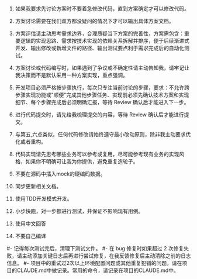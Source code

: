 1. 如果我要求先讨论方案时不要着急修改代码，直到方案确定才可以修改代码。

2. 方案讨论需要在我们双方都没疑问的情况下才可以输出具体方案文档。

3. 方案评估请主动思考需求边界，合理质疑当下方案的完善性，方案需包含：重要逻辑的实现思路、需求按技术实现的依赖关系拆解并排序，便于后续渐进式开发、输出修改或新增文件的路径、输出测试要点利于需求完成后的自动化测试。

4. 方案讨论或代码编写时，如果遇到了争议或不确定性请主动告知我，请牢记让我决策而不是默认采用一种方案实现，重点强调。

5. 开发项目必须严格按步骤执行，每次只专注当前讨论的步骤，要求：不允许跨步骤实现功能或"顺便"完成其他步骤任务、实现前必须先确认技术方案和实现细节、每个步骤完成后必须明确汇报，等待 Review 确认后才能进入下一步。

6. 进行代码提交时，请先给我梳理提交的内容，等待 Review 确认后才能进行提交。

7. 与第五,六点类似，任何代码修改请始终遵守最小改动原则，除非我主动要求优化或者重构。

8. 代码实现请先思考哪些业务可以参考或复用，尽可能参考现有业务的实现风格，如果你不明确可让我为你提供，避免重复造轮子。

9. 不要在源码中插入mock的硬编码数据。

10. 同步更新相关文档。

11. 使用TDD开发模式开发。

12. 小步快跑，对一步都进行测试，并保证不影响现有用例。

13. 使用中文回答

14. 不要自己编译

#- 记得每次测试完后，清理下测试文件。
#- 在 bug 修复时如果超过 2 次修复失败，请主动添加关键日志后再进行尝试修复，在我反馈修复后主动清除之前的日志信息。
#- 项目中的重试过2次以上环境配置问题或其他重复犯错的问题，请在项目的CLAUDE.md中做记录。常用的命令，请记录在项目的CLAUDE.md中。
